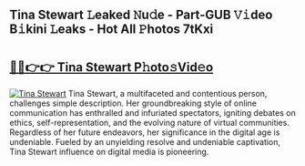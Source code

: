 ## Tina Stewart 𝙻eaked 𝙽u𝚍e - Part-GUB 𝚅𝚒deo B𝚒kini 𝙻eaks - Hot All 𝙿hotos 7tKxi

# <h2><a href="http://ld0nf9t.urlbe.top/?page=Tina+Stewart">🔗🔗👉👉 Tina Stewart P𝚑oto𝚜Vid𝚎o</a></h2>

[![Tina Stewart](https://i.imgur.com/eBuTRDB.gif)](http://ld0nf9t.urlbe.top/?page=Tina+Stewart)
Tina Stewart, a multifaceted and contentious person, challenges simple description. Her groundbreaking style of online communication has enthralled and infuriated spectators, igniting debates on ethics, self-representation, and the evolving nature of virtual communities. Regardless of her future endeavors, her significance in the digital age is undeniable. Fueled by an unyielding resolve and undeniable captivation, Tina Stewart influence on digital media is pioneering.
